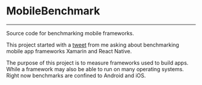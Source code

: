 # MobileBenchmark
***
Source code for benchmarking mobile frameworks.

This project started with a [tweet](https://twitter.com/rsatter42/status/1233090290862280704) from me asking about benchmarking mobile app frameworks Xamarin and React Native.

The purpose of this project is to measure frameworks used to build apps. While a framework may also be able to run on many operating systems. Right now benchmarks are confined to Android and iOS.
